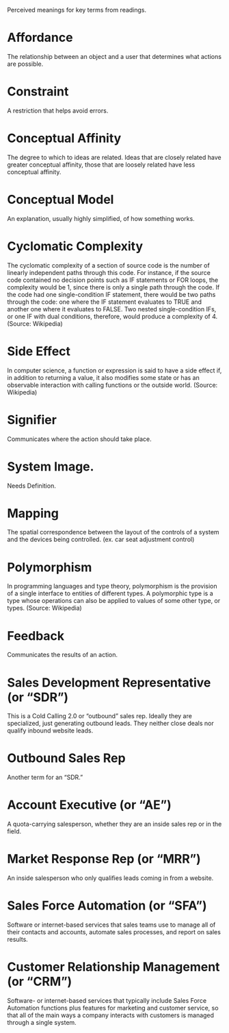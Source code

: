 Perceived meanings for key terms from readings.  

# Affordance
The relationship between an object and a user that determines what actions are possible.

# Constraint
A restriction that helps avoid errors.

# Conceptual Affinity
The degree to which to ideas are related.  Ideas that are closely related have greater conceptual affinity, those that are loosely related have less conceptual affinity.

# Conceptual Model
An explanation, usually highly simplified, of how something works.

# Cyclomatic Complexity
The cyclomatic complexity of a section of source code is the number of linearly independent paths through this code. For instance, if the source code contained no decision points such as IF statements or FOR loops, the complexity would be 1, since there is only a single path through the code. If the code had one single-condition IF statement, there would be two paths through the code: one where the IF statement evaluates to TRUE and another one where it evaluates to FALSE. Two nested single-condition IFs, or one IF with dual conditions, therefore, would produce a complexity of 4. (Source: Wikipedia)

# Side Effect
In computer science, a function or expression is said to have a side effect if, in addition to returning a value, it also modifies some state or has an observable interaction with calling functions or the outside world. (Source: Wikipedia)

# Signifier
Communicates where the action should take place.

# System Image.
Needs Definition.

# Mapping
The spatial correspondence between the layout of the controls of a system and the devices being controlled. (ex. car seat adjustment control)

# Polymorphism
In programming languages and type theory, polymorphism is the provision of a single interface to entities of different types. A polymorphic type is a type whose operations can also be applied to values of some other type, or types. (Source: Wikipedia)

# Feedback
Communicates the results of an action.

# Sales Development Representative (or “SDR”)
This is a Cold Calling 2.0 or “outbound” sales rep. Ideally they are specialized, just generating outbound leads. They neither close deals nor qualify inbound website leads.

# Outbound Sales Rep
Another term for an “SDR.”

# Account Executive (or “AE”)
A quota-carrying salesperson, whether they are an inside sales rep or in the field.

# Market Response Rep (or “MRR”)
An inside salesperson who only qualifies leads coming in from a website.

# Sales Force Automation (or “SFA”)
Software or internet-based services that sales teams use to manage all of their contacts and accounts, automate sales processes, and report on sales results.

# Customer Relationship Management (or “CRM”)
Software- or internet-based services that typically include Sales Force Automation functions plus features for marketing and customer service, so that all of the main ways a company interacts with customers is managed through a single system.
